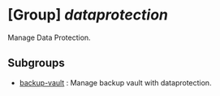 # [Group] _dataprotection_

Manage Data Protection.

## Subgroups

- [backup-vault](/Commands/dataprotection/backup-vault/readme.md)
: Manage backup vault with dataprotection.
